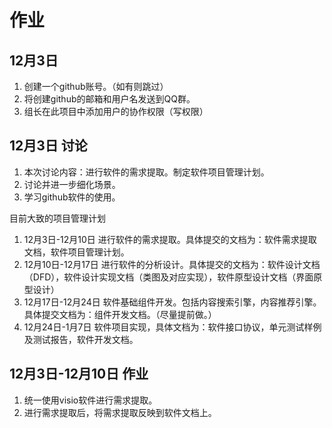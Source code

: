 # 作业

## 12月3日

1. 创建一个github账号。（如有则跳过）
2. 将创建github的邮箱和用户名发送到QQ群。
3. 组长在此项目中添加用户的协作权限（写权限）

## 12月3日 讨论

1. 本次讨论内容：进行软件的需求提取。制定软件项目管理计划。
2. 讨论并进一步细化场景。
3. 学习github软件的使用。

目前大致的项目管理计划

1. 12月3日-12月10日 进行软件的需求提取。具体提交的文档为：软件需求提取文档，软件项目管理计划。
2. 12月10日-12月17日 进行软件的分析设计。具体提交的文档为：软件设计文档（DFD），软件设计实现文档（类图及对应实现），软件原型设计文档（界面原型设计）
3. 12月17日-12月24日 软件基础组件开发。包括内容搜索引擎，内容推荐引擎。具体提交文档为：组件开发文档。（尽量提前做。）
4. 12月24日-1月7日 软件项目实现，具体文档为：软件接口协议，单元测试样例及测试报告，软件开发文档。

## 12月3日-12月10日 作业

1. 统一使用visio软件进行需求提取。
2. 进行需求提取后，将需求提取反映到软件文档上。